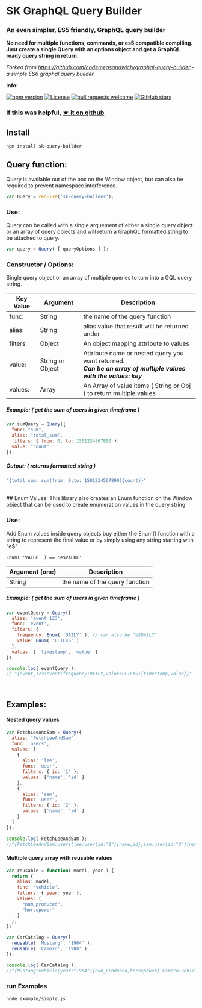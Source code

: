 # SK GraphQL Query Builder

### An even simpler, ES5 friendly, GraphQL query builder
**No need for multiple functions, commands, or es5 compatible compiling. Just create a single Query with an options object and get a GraphQL ready query string in return.**

*Forked from https://github.com/codemeasandwich/graphql-query-builder - a simple ES6 graphql query builder*

**info:**

[![npm version](https://badge.fury.io/js/sk-query-builder.svg)](https://badge.fury.io/js/sk-query-builder)
[![License](http://img.shields.io/:license-mit-blue.svg)](http://doge.mit-license.org)
[![pull requests welcome](https://img.shields.io/badge/Pull%20requests-welcome-pink.svg)](https://github.com/sean6bucks/sk-gql-query-builder/pulls)
[![GitHub stars](https://img.shields.io/github/stars/sean6bucks/sk-gql-query-builder.svg?style=social&label=Star)](https://github.com/sean6bucks/sk-gql-query-builder)

<!--
**tests:**

[![build](https://api.travis-ci.org/codemeasandwich/graphql-query-builder.svg)](https://travis-ci.org/codemeasandwich/graphql-query-builder)
[![Coverage Status](https://coveralls.io/repos/github/codemeasandwich/graphql-query-builder/badge.svg?branch=master)](https://coveralls.io/github/codemeasandwich/graphql-query-builder?branch=master) -->

<!--
**quality:**

[![Code Climate](https://codeclimate.com/github/codemeasandwich/graphql-query-builder/badges/gpa.svg)](https://codeclimate.com/github/codemeasandwich/graphql-query-builder)
[![bitHound Overall Score](https://www.bithound.io/github/codemeasandwich/graphql-query-builder/badges/score.svg)](https://www.bithound.io/github/codemeasandwich/graphql-query-builder)
[![Issue Count](https://codeclimate.com/github/codemeasandwich/graphql-query-builder/badges/issue_count.svg)](https://codeclimate.com/github/codemeasandwich/graphql-query-builder)
[![Known Vulnerabilities](https://snyk.io/test/npm/graphql-query-builder/badge.svg)](https://snyk.io/test/npm/graphql-query-builder) -->

### If this was helpful, [★ it on github](https://github.com/sean6bucks/sk-gql-query-builder)


## Install

`npm install sk-query-builder`

## Query function:
Query is available out of the box on the Window object, but can also be required to prevent namespace interference.

``` js
var Query = require('sk-query-builder');
```

### Use:
Query can be called with a single arguement of either a single query object or an array of query objects and will return a GraphQL formatted string to be attached to query.

``` js
var query = Query( [ queryOptions ] );
```

### Constructor / Options:
Single query object or an array of multiple queries to turn into a GQL query string.

| Key Value | Argument | Description |
|--- |--- |--- |
| func: | String | the name of the query function |
| alias: | String | alias value that result will be returned under |
| filters: | Object | An object mapping attribute to values |
| value: | String or Object | Attribute name or nested query you want returned.<br> ***Can be an array of multiple values with the values: key***  |
| values: | Array | An Array of value items ( String or Obj ) to return multiple values |

##### Example: ( get the sum of users in given timeframe )
``` js
var sumQuery = Query({
  func: "sum",
  alias: "total_sum",
  filters: { from: 0, to: 1501234567890 },
  value: "count"
});
``` 
##### Output: ( returns formatted string )
``` js
"{total_sum: sum(from: 0,to: 1501234567890){count}}"
```

<br>
## Enum Values:
This library also creates an Enum function on the Window object that can be used to create enumeration values in the query string.

### Use:
Add Enum values inside query objects buy either the Enum() function with a string to represent the final value or by simply using any string starting with "e$"

``` Enum( 'VALUE' ) == 'e$VALUE' ```

| Argument (one)  | Description |
|--- |--- |
| String | the name of the query function |

##### Example: ( get the sum of users in given timeframe )
``` js
var eventQuery = Query({
  alias: 'event_123',
  func: 'event',
  filters: {
    frequency: Enum( 'DAILY' ), // can also be "e$DAILY"
    value: Enum( 'CLICKS' )
  },
  values: [ 'timestamp', 'value' ]
});

console.log( eventQuery );
// "{event_123:event(frequency:DAILY,value:CLICKS){timestamp,value}}"
``` 

<br>

## Examples:
#### Nested query values

``` js 
var FetchLeeAndSam = Query({
  alias: 'FetchLeeAndSam',
  func: 'users',
  values: [
    {
      alias: 'lee',
      func: 'user',
      filters: { id: '1' },
      values: ['name', 'id' ]
    },
    {
      alias: 'sam',
      func: 'user',
      filters: { id: '2' },
      values: ['name', 'id' ]
    }
  ]
});

console.log( FetchLeeAndSam );
//"{FetchLeeAndSam:users{lee:user(id:"1"){name,id},sam:user(id:"2"){name,id}}}"
```

#### Multiple query array with reusable values

``` js 
var reusable = function( model, year ) {
  return {
    alias: model,
    func: 'vehicle',
    filters: { year: year },
    values: [
      "num_produced",
      "horsepower"
    ]
  };
};

var CarCatalog = Query([
  reusable( 'Mustang', '1964' ),
  reusable( 'Camero', '1988' )
]);

console.log( CarCatalog );
//"{Mustang:vehicle(year:"1964"){num_produced,horsepower} Camero:vehicle(year:"1988"){num_produced,horsepower}}"
```

### run Examples

``` bash
node example/simple.js
```
